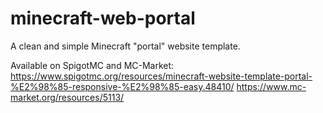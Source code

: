 # minecraft-web-portal
A clean and simple Minecraft "portal" website template.

Available on SpigotMC and MC-Market:
https://www.spigotmc.org/resources/minecraft-website-template-portal-%E2%98%85-responsive-%E2%98%85-easy.48410/
https://www.mc-market.org/resources/5113/
